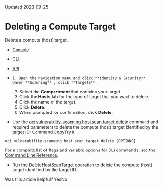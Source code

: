 Updated 2023-09-25
# Deleting a Compute Target
Delete a compute (host) target.
  * [Console](https://docs.oracle.com/en-us/iaas/scanning/using/delete_host_target.htm)
  * [CLI](https://docs.oracle.com/en-us/iaas/scanning/using/delete_host_target.htm)
  * [API](https://docs.oracle.com/en-us/iaas/scanning/using/delete_host_target.htm)


  *     1. Open the navigation menu and click **Identity & Security**. Under **Scanning** , click **Targets**.
    2. Select the **Compartment** that contains your target.
    3. Click the **Hosts** tab for the type of target that you want to delete.
    4. Click the name of the target.
    5. Click **Delete**.
    6. When prompted for confirmation, click **Delete**.
  * Use the [oci vulnerability-scanning host scan target delete](https://docs.oracle.com/iaas/tools/oci-cli/latest/oci_cli_docs/cmdref/vulnerability-scanning/host/scan/target/delete.html) command and required parameters to delete the compute (host) target identified by the target ID:
Command
CopyTry It
```
oci vulnerability-scanning host scan target delete [OPTIONS]
```

For a complete list of flags and variable options for CLI commands, see the [Command Line Reference](https://docs.oracle.com/iaas/tools/oci-cli/latest/oci_cli_docs/index.html).
  * Run the [DeleteHostScanTarget](https://docs.oracle.com/iaas/api/#/en/scanning/latest/HostScanTarget/DeleteHostScanTarget) operation to delete the compute (host) target identified by the target ID.


Was this article helpful?
YesNo

